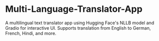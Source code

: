 # Multi-Language-Translator-App
A multilingual text translator app using Hugging Face's NLLB model and Gradio for interactive UI. Supports translation from English to German, French, Hindi, and more.
